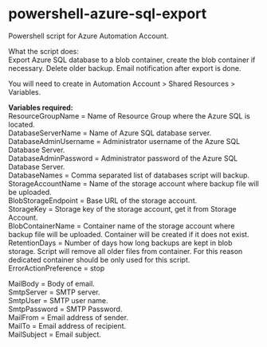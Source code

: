 # powershell-azure-sql-export
Powershell script for Azure Automation Account.

What the script does:<br />
Export Azure SQL database to a blob container, create the blob container if necessary. Delete older backup.
Email notification after export is done.

You will need to create in Automation Account > Shared Resources > Variables.

**Variables required:**<br />
ResourceGroupName = Name of Resource Group where the Azure SQL is located.<br />
DatabaseServerName = Name of Azure SQL database server.<br />
DatabaseAdminUsername = Administrator username of the Azure SQL Database Server.<br />
DatabaseAdminPassword = Administrator password of the Azure SQL Database Server.<br />
DatabaseNames = Comma separated list of databases script will backup.<br />
StorageAccountName = Name of the storage account where backup file will be uploaded.<br />
BlobStorageEndpoint = Base URL of the storage account.<br />
StorageKey =  Storage key of the storage account, get it from Storage Account.<br />
BlobContainerName = Container name of the storage account where backup file will be uploaded. Container will be created if it does not exist.<br />
RetentionDays = Number of days how long backups are kept in blob storage. Script will remove all older files from container. For this reason dedicated container should be only used for this script.<br />
ErrorActionPreference = stop<br />

MailBody = Body of email.<br />
SmtpServer = SMTP server.<br />
SmtpUser = SMTP user name.<br />
SmtpPassword = SMTP Password.<br />
MailFrom = Email address of sender.<br />
MailTo = Email address of recipient.<br />
MailSubject = Email subject.<br />
